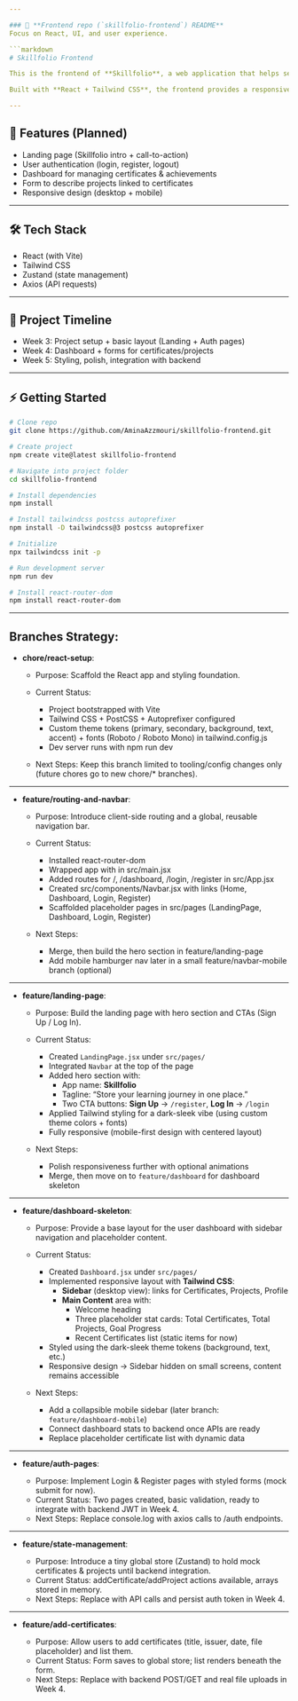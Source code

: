 ```yaml
---

### 🔹 **Frontend repo (`skillfolio-frontend`) README**
Focus on React, UI, and user experience.  

```markdown
# Skillfolio Frontend

This is the frontend of **Skillfolio**, a web application that helps self-learners archive their certificates, track skills, and connect achievements to projects.  

Built with **React + Tailwind CSS**, the frontend provides a responsive, modern, and user-friendly interface for learners.

---
```


## 🚀 Features (Planned)

- Landing page (Skillfolio intro + call-to-action)
- User authentication (login, register, logout)
- Dashboard for managing certificates & achievements
- Form to describe projects linked to certificates
- Responsive design (desktop + mobile)

---

## 🛠️ Tech Stack

- React (with Vite)
- Tailwind CSS
- Zustand (state management)
- Axios (API requests)

---

## 📅 Project Timeline

- Week 3: Project setup + basic layout (Landing + Auth pages)
- Week 4: Dashboard + forms for certificates/projects
- Week 5: Styling, polish, integration with backend

---

## ⚡ Getting Started

```bash
# Clone repo
git clone https://github.com/AminaAzzmouri/skillfolio-frontend.git

# Create project
npm create vite@latest skillfolio-frontend

# Navigate into project folder
cd skillfolio-frontend

# Install dependencies
npm install

# Install tailwindcss postcss autoprefixer
npm install -D tailwindcss@3 postcss autoprefixer

# Initialize
npx tailwindcss init -p

# Run development server
npm run dev

# Install react-router-dom
npm install react-router-dom
```

---

## Branches Strategy:

- **chore/react-setup**:

  - Purpose: Scaffold the React app and styling foundation.

  - Current Status:

    - Project bootstrapped with Vite
    - Tailwind CSS + PostCSS + Autoprefixer configured
    - Custom theme tokens (primary, secondary, background, text, accent) + fonts (Roboto / Roboto Mono) in tailwind.config.js
    - Dev server runs with npm run dev

  - Next Steps: Keep this branch limited to tooling/config changes only (future chores go to new chore/\* branches).

---

- **feature/routing-and-navbar**:

  - Purpose: Introduce client-side routing and a global, reusable navigation bar.

  - Current Status:

    - Installed react-router-dom
    - Wrapped app with <BrowserRouter> in src/main.jsx
    - Added routes for /, /dashboard, /login, /register in src/App.jsx
    - Created src/components/Navbar.jsx with links (Home, Dashboard, Login, Register)
    - Scaffolded placeholder pages in src/pages (LandingPage, Dashboard, Login, Register)

  - Next Steps:

    - Merge, then build the hero section in feature/landing-page
    - Add mobile hamburger nav later in a small feature/navbar-mobile branch (optional)

---

- **feature/landing-page**:

  - Purpose: Build the landing page with hero section and CTAs (Sign Up / Log In).

  - Current Status:

    - Created `LandingPage.jsx` under `src/pages/`
    - Integrated `Navbar` at the top of the page
    - Added hero section with:
      - App name: **Skillfolio**
      - Tagline: “Store your learning journey in one place.”
      - Two CTA buttons: **Sign Up** → `/register`, **Log In** → `/login`
    - Applied Tailwind styling for a dark-sleek vibe (using custom theme colors + fonts)
    - Fully responsive (mobile-first design with centered layout)

  - Next Steps:

    - Polish responsiveness further with optional animations
    - Merge, then move on to `feature/dashboard` for dashboard skeleton

---

- **feature/dashboard-skeleton**:

  - Purpose: Provide a base layout for the user dashboard with sidebar navigation and placeholder content.

  - Current Status:

    - Created `Dashboard.jsx` under `src/pages/`
    - Implemented responsive layout with **Tailwind CSS**:
      - **Sidebar** (desktop view): links for Certificates, Projects, Profile
      - **Main Content** area with:
        - Welcome heading
        - Three placeholder stat cards: Total Certificates, Total Projects, Goal Progress
        - Recent Certificates list (static items for now)
    - Styled using the dark-sleek theme tokens (background, text, etc.)
    - Responsive design → Sidebar hidden on small screens, content remains accessible

  - Next Steps:
    - Add a collapsible mobile sidebar (later branch: `feature/dashboard-mobile`)
    - Connect dashboard stats to backend once APIs are ready
    - Replace placeholder certificate list with dynamic data

---

- **feature/auth-pages**:

  - Purpose: Implement Login & Register pages with styled forms (mock submit for now).
  - Current Status: Two pages created, basic validation, ready to integrate with backend JWT in Week 4.
  - Next Steps: Replace console.log with axios calls to /auth endpoints.

---

- **feature/state-management**:

  - Purpose: Introduce a tiny global store (Zustand) to hold mock certificates & projects until backend integration.
  - Current Status: addCertificate/addProject actions available, arrays stored in memory.
  - Next Steps: Replace with API calls and persist auth token in Week 4.

---

- **feature/add-certificates**:

  - Purpose: Allow users to add certificates (title, issuer, date, file placeholder) and list them.
  - Current Status: Form saves to global store; list renders beneath the form.
  - Next Steps: Replace with backend POST/GET and real file uploads in Week 4.
